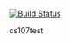 [![Build Status](https://app.travis-ci.com/jgbrasier/cs107test.svg?branch=main)](https://app.travis-ci.com/jgbrasier/cs107test)

cs107test
